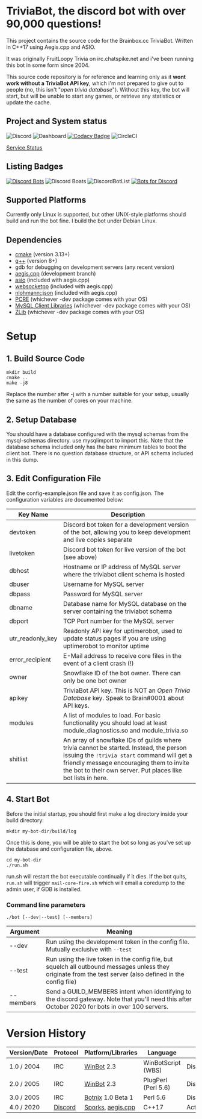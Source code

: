 # TriviaBot, the discord bot with over 90,000 questions!
This project contains the source code for the Brainbox.cc TriviaBot. Written in C++17 using Aegis.cpp and ASIO.

It was originally FruitLoopy Trivia on irc.chatspike.net and i've been running this bot in some form since 2004.


This source code repository is for reference and learning only as it **wont work without a TriviaBot API key**, which i'm not prepared to give out to people (no, this isn't "*open trivia database*"). Without this key, the bot will start, but will be unable to start any games, or retrieve any statistics or update the cache.

## Project and System status

![Discord](https://img.shields.io/discord/537746810471448576?label=discord) ![Dashboard](https://img.shields.io/website?down_color=red&label=dashboard&url=https%3A%2F%2Ftriviabot.co.uk) [![Codacy Badge](https://app.codacy.com/project/badge/Grade/539bd833fab042eea3a59724841ef1bb)](https://www.codacy.com/gh/brainboxdotcc/triviabot?utm_source=github.com&amp;utm_medium=referral&amp;utm_content=brainboxdotcc/triviabot&amp;utm_campaign=Badge_Grade) ![CircleCI](https://img.shields.io/circleci/build/github/brainboxdotcc/triviabot/master)

[Service Status](https://status.triviabot.co.uk)

## Listing Badges

[![Discord Bots](https://top.gg/api/widget/715906723982082139.svg)](https://top.gg/bot/715906723982082139)
![Discord Boats](https://discord.boats/api/widget/715906723982082139) 
![DiscordBotList](https://discordbotlist.com/bots/715906723982082139/widget) [![Bots for Discord](https://botsfordiscord.com/api/bot/715906723982082139/widget)](https://botsfordiscord.com/bots/715906723982082139)

## Supported Platforms

Currently only Linux is supported, but other UNIX-style platforms should build and run the bot fine. I build the bot under Debian Linux.

## Dependencies

* [cmake](https://cmake.org/) (version 3.13+)
* [g++](https://gcc.gnu.org) (version 8+)
* gdb for debugging on development servers (any recent version)
* [aegis.cpp](https://github.com/zeroxs/aegis.cpp) (development branch)
* [asio](https://think-async.com/Asio/) (included with aegis.cpp)
* [websocketpp](https://github.com/zaphoyd/websocketpp) (included with aegis.cpp)
* [nlohmann::json](https://github.com/nlohmann/json) (included with aegis.cpp)
* [PCRE](https://www.pcre.org/) (whichever -dev package comes with your OS)
* [MySQL Client Libraries](https://dev.mysql.com/downloads/c-api/) (whichever -dev package comes with your OS)
* [ZLib](https://www.zlib.net/) (whichever -dev package comes with your OS)

# Setup

## 1. Build Source Code

    mkdir build
    cmake ..
    make -j8
    
Replace the number after -j with a number suitable for your setup, usually the same as the number of cores on your machine.

## 2. Setup Database

You should have a database configured with the mysql schemas from the mysql-schemas directory. use mysqlimport to import this. Note that the database schema included only has the bare minimum tables to boot the client bot. There is no question database structure, or API schema included in this dump.

## 3. Edit Configuration File

Edit the config-example.json file and save it as config.json. The configuration variables are documented below:

| Key Name | Description |
|----------|-------------|
|devtoken  | Discord bot token for a development version of the bot, allowing you to keep development and live copies separate |
|livetoken | Discord bot token for live version of the bot (see above) |
| dbhost   | Hostname or IP address of MySQL server where the triviabot client schema is hosted |
| dbuser   | Username for MySQL server |
| dbpass   | Password for MySQL server |
| dbname   | Database name for MySQL database on the server containing the triviabot schema |
| dbport   | TCP Port number for the MySQL server |
| utr_readonly_key | Readonly API key for uptimerobot, used to update status pages if you are using uptimerobot to monitor uptime |
| error_recipient | E-Mail address to receive core files in the event of a client crash (!) |
| owner | Snowflake ID of the bot owner. There can only be one bot owner |
| apikey | TriviaBot API key. This is NOT an *Open Trivia Database* key. Speak to Brain#0001 about API keys. |
| modules | A list of modules to load. For basic functionality you should load at least module_diagnostics.so and module_trivia.so |
| shitlist | An array of snowflake IDs of guilds where trivia cannot be started. Instead, the person issuing the ``!trivia start`` command will get a friendly message encouraging them to invite the bot to their own server. Put places like bot lists in here. |

## 4. Start Bot

Before the initial startup, you should first make a log directory inside your build directory:

    mkdir my-bot-dir/build/log

Once this is done, you will be able to start the bot so long as you've set up the database and configuration file, above.

    cd my-bot-dir
    ./run.sh

run.sh will restart the bot executable continually if it dies. If the bot quits, ``run.sh`` will trigger ``mail-core-fire.sh`` which will email a coredump to the admin user, if GDB is installed.

### Command line parameters

    ./bot [--dev|--test] [--members]

| Argument        | Meaning                                                |
| --------------- |------------------------------------------------------- |
| --dev           | Run using the development token in the config file. Mutually exclusive with ``--test``     |
| --test          | Run using the live token in the config file, but squelch all outbound messages unless they originate from the test server (also defined in the config file)  |
| --members       | Send a GUILD_MEMBERS intent when identifying to the discord gateway. Note that you'll need this after October 2020 for bots in over 100 servers. |

# Version History

| Version/Date    | Protocol                       | Platform/Libraries                                 | Language            | Status       |
| ----------------|--------------------------------|----------------------------------------------------|---------------------|--------------|
| 1.0 / 2004      | IRC                            | [WinBot](https://www.winbot.co.uk) 2.3             | WinBotScript (WBS)  | Discontinued |
| 2.0 / 2005      | IRC                            | [WinBot](https://www.winbot.co.uk) 2.3             | PlugPerl (Perl 5.6) | Discontinued |
| 3.0 / 2005      | IRC                            | [Botnix](https://www.botnix.org) 1.0 Beta 1        | Perl 5.6            | Discontinued |
| 4.0 / 2020      | [Discord](https://discord.com) | [Sporks](https://sporks.gg), [aegis.cpp](https://github.com/zeroxs/aegis.cpp)   | C++17               | Active       |

